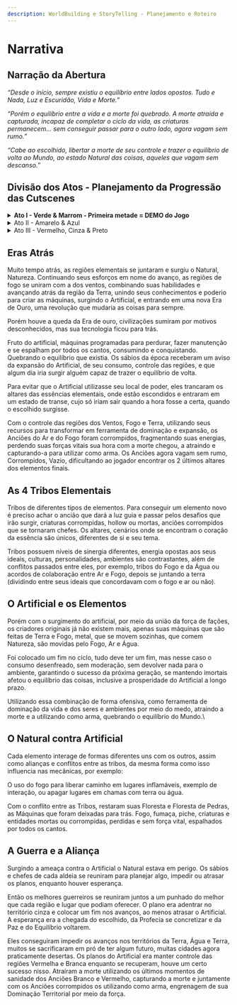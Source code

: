 ```yaml
---
description: WorldBuilding e StoryTelling - Planejamento e Roteiro
---
```


# Narrativa

## Narração da Abertura

_“Desde o início, sempre existiu o equilíbrio entre lados opostos. Tudo e Nada, Luz e Escuridão, Vida e Morte.”_

_“Porém o equilíbrio entre a vida e a morte foi quebrado. A morte atraída e capturada, incapaz de completar o ciclo da vida, as criaturas permanecem… sem conseguir passar para o outro lado, agora vagam sem rumo.”_

_“Cabe ao escolhido, libertar a morte de seu controle e trazer o equilíbrio de volta ao Mundo, ao estado Natural das coisas, aqueles que vagam sem descanso.”_

## Divisão dos Atos - Planejamento da Progressão das Cutscenes

<details>

<summary><strong>Ato I - Verde &#x26; Marrom - Primeira metade = DEMO do Jogo</strong></summary>

Consegue a primeira Energia (Terra / Marrom), introdução às mecânicas básicas e desafios do jogo. Cenário focado na vegetação Marrom e Verde.

### Roteiro da Cutscene de Abertura

#### OQUIRÁ: Em busca do Equilíbrio

_Cutscenes feitas com parallax, divisão de camadas, simplicidade, exemplo da abertura de The Withcer 3._

#### Fade In

#### Narração Feita por um Xamã ou Vidente / Abertura do jogo

**Personagem narrando, contando uma história ao redor de uma fogueira, fazendo uma sombra atrás e criando contraste (inspiração de irmãos ursos). Enquadramento plano médio com transição para Fechado, no rosto de quem conta a história, aumentando a intimidade, como se contasse história para uma criança, tirando o zoom e foco dele indo para o céu, após o primeiro parágrafo abaixo.**

Quando mirar para o céu, utilize estrelas e constelações para exemplificar segundo parágrafo abaixo em diante.

**NPC Grilo - Contador de Histórias**

* “Vou contar uma história… para entender como chegamos aqui, temos que voltar atrás, veja bem…”

<!---->

* Desde o início, sempre existiu o equilíbrio entre lados opostos. Tudo e Nada, Luz e Escuridão, Vida e Morte.”

<!---->

* “Porém o equilíbrio entre a vida e a morte foi quebrado. A morte atraída e capturada, incapaz de completar o ciclo da vida, as criaturas permanecem… sem conseguir passar para o outro lado, agora vagam sem rumo.”

<!---->

* “Cabe ao escolhido, libertar a morte de seu controle e trazer o equilíbrio de volta ao Mundo, ao estado Natural das coisas, aqueles que vagam sem descanso.”

<!---->

* “Porém nem sempre as coisas acontecem como esperamos… seria o escolhido capaz de trazer o equilíbrio de volta?”

#### Floresta Sombria / Anoitecer

**Enquadramento Plano Aberto com transição para um plano médio, O personagem em um dos pontos da regra dos terços do lado direito inferior, virado indo para a esquerda.**

O personagem se encontra sem rumo, perdido, apesar de estar indo para o lado esquerdo (dando a entender que está voltando para casa) porém deixando desnorteado, perdido, acreditando que está retornando a sua vila porém não é o que está acontecendo na realidade.

**Oquirá**

* Será que eu já passei por aqui?
* Devo estar chegando perto da vila que eu aposto.
* Essa árvore, eu já vi essa árvore, adoro ela!

Porém começa a duvidar se realmente estava indo para o lado certo, porém sempre otimista!

**Oquirá**

* Ah quem nunca se perdeu uma vez se quer?
* Jornada, uma aventura! hehehe Quem sabe no fim até esteja mais maduro.

Cortando para uma cena imaginando em sua mente uma versão heróica, guerreira futura, porém exagerada e sutilmente engraçada, quem ainda pode se tornar. Fruto da imaginação criativa de uma criança, isso o motiva.

Referência 00:49 -> [The Reward](https://www.youtube.com/watch?v=kkAYze6ae18)

#### Floresta Sombria / Anoitecer

**Enquadramento Plano Fechado, foco no rosto do personagem, ainda virado, indo para o lado esquerdo.**

O personagem leva uma das mãos ao rosto, tentando enxergar a distância, porém percebe que começa a escurecer cada vez mais, extinguindo os poucos raios de luz que conseguem chegar ao chão frio da floresta.

**Oquirá**

* Hmmm, tá ficando bem frio, e onde está a vila?
* Aaa Oquirá, perdido sempre estáhahá…
* Mas podia estar bem pior.

Então começa a ficar bem preocupado, com dúvida de onde realmente está. Porém continua a andar para o lado esquerdo enquanto permanece no enquadramento.

**Oquirá**

* Como foi que eu vim parar aqui em?
* Até parece que não foi escolha minha
* Brincadeira hahahah adoro me perder…
* Éah… adoooro…

#### Floresta Sombria / Noite

**Enquadramento Plano Médio, personagem em um dos pontos da regra dos terços do lado direito inferior, virado ainda indo para a esquerda.**

Eis que aparece uma fraca luz vindo no horizonte, sendo de noite só poderia ser a vila, ou alguma pessoa com uma lanterna ou tocha! Pelo menos é o que acreditava…

**Oquirá**

* Finalmente hahahah até achei que tinha me perdido mesmo.
* Ufa, vila vilaminha, quase me assustou.
* Quaaaase.

#### Floresta Sombria / Noite

**Começa com um enquadramento de Plano Médio com transição para Fechado conforme andar para a Luz (pouco antes de ouvir o barulho), personagem em um dos pontos da regra dos terços do lado direito inferior, indo para a esquerda.**

Então começa a ir rapidamente feliz em direção a fonte de luz, eis que ouve um barulho de galho quebrando e arbustos balançando parando por um instante.

**Oquirá**

* ???
* Que foi isso? Acho que é algum espertinho tentando me assustar, mas não vai mesmo.

Oquirá então vai em direção se esgueirando para assustar quem seja que queria pregar uma peça em ti.

**Oquirá**

* Você reaaalmente achou, que iria me assus-

Porém eis que do arbusto sai um inimigo correndo em sua direção, o assustando e fazendo com que fugisse em direção à fonte de luz.

Porém o inimigo é mais rápido acaba o atingindo e jogando para longe caindo, caindo em uma vala / buraco ( lugar onde acordaria no começo do game dando início ao gameplay).

Nesse momento, pouco antes de ser atingido aparece a HUD da vida (somente a sua cabeça com 1 pétala e seus olhos pretos), ao ser atingido sua pétala some, indicando que Oquirá morreu.

#### Aldeia Ancestral / Região Verde / Amanhecer

**Começa com um enquadramento de Plano Médio, foco no Futuro Mentor. Enquadrando o personagem em um dos pontos da regra dos terços do lado direito inferior, virado olhando para a esquerda.**

O Mentor olha para o horizonte e sente algo no ar, ouve sussurros da floresta e barulhos de pássaros, fica surpreso, então abre seus olhos.

**Mentor**

* Parece que tem algo de diferente, algo acontecendo.
* As árvores e os animais estão agitados, mas não de uma forma ruim…
* Parece que estão empolgados?
* Interessante…

#### Aldeia Ancestral / Região Verde / Amanhecer

**Começa com um enquadramento de Plano Médio, foco no Futuro Mentor, transicionando em sua fala para um plano fechado. Enquadrando o personagem em um dos pontos da regra dos terços do lado direito inferior, virado olhando para a esquerda.**

O Mentor olha para o horizonte e sente algo no ar, levantando com calma e indo na direção do lado direito, passando pelo Ancião Verde.

Se aproximando dele percebe uma Luz Branca chegando próximo ao Ancião, o que o faz reagir por um instante.

**Mentor**

* Coisa rara… o que interromperia sua meditação, transe profundo? Deve ter algo haver com essa Luz.
* Parece estar sussurrando a ele… 5 Chegando próximo ao Ancião repara a Luz Indo embora e o ancião rindo sutilmente.

#### Aldeia Ancestral / Região Verde / Amanhecer Raiar do Sol

**Começa com um enquadramento de Plano Médio com contra Plongée no Ancião (o deixando maior ainda), foco no Ancião. Enquadrando o Mentor em um dos pontos da regra dos terços do lado esquerdo inferior, virado olhando para a direita. Já o Ancião está enquadrado nos pontos do lado direito, com seu rosto no ponto superior, olhando para a esquerda (a direção do personagem.**

**Ancião Verde**

* Finalmente a hora chegou!
* Ele está aqui… finalmente…
* Nem sei quanto tempo estou aqui esperando, até enraizei, olha só hahaha.
* Vá até O Cajado, o escolhido deve aparecer em breve, só ele será capaz de empunhar O Cajado!

O mentor olha espantado, não de uma forma ruim, no fim fazia sentido, tinha sentido algo de diferente.

**Mentor**

* Então quer dizer que ele está aqui?
* Deve ser, para te tirar de sua meditaçã-

Eis que o Ancião volta a meditar profundamente.

**Mentor**

* Brincadeira, fazer o que.
* Vamos até O Cajado… já era ora.

#### Fade Out

#### Fade In

#### Floresta Sombria / Amanhecer

**Começa com um enquadramento de Plano Médio com transição para Fechado (dando zoom no rosto do personagem caído ao chão) / personagem está em um dos pontos da regra dos terços do lado esquerdo inferior, voltado para o lado direito.**

Nesse momento a HUD ainda está aparecendo somente a sua cabeça com 0 pétala e seus olhos pretos.

O personagem está até então caído ao chão, morto… eis que uma Luz branca do buraco, lugar de onde tinha caído, pelo que parece é a Luz que estava seguindo antes de ser atingido. A luz entra em seu corpo.

Nesse momento a HUD ainda está aparecendo, porém somente a sua cabeça com 0 pétala, pois está morto, então seus olhos começam a ficar brancos e 3 pétalas nascem novamente, indicando que reviveu, mas por que será?

Nesse momento dá foco para o rosto do personagem, tirando o zoom e levantando, fazendo o mesmo enquadramento do começo do jogo, para ter uma transição suave entre Cutscene e Gameplay.

Quando começar o game na HUD será desbloqueado uma segunda parte, relacionada ao escudo, dando a entender que agora tem um elemento, mecânica a mais na HUD.

</details>

<details>

<summary>Ato II - Amarelo &#x26; Azul</summary>

Consegue a Segunda e Terceira Energia (Vento e Água / Amarelo e Azul), Desenvolvimento das mecânicas do ATO I, aumentando a dificuldade, segundo maior ápice e tranquilidade em seguida (na parte azul).

</details>

<details>

<summary>Ato III - Vermelho, Cinza &#x26; Preto</summary>

Maior ápice. Consegue a Quarta e última Energia (Fogo / Vermelho) e vai para o fim do jogo com o confronto, desafio final, finalizando o jogo. (o Cinza representa o artificial, no caso as máquinas e o Preto representando a Morte, o final do jogo).

</details>

## Eras Atrás

Muito tempo atrás, as regiões elementais se juntaram e surgiu o Natural, Natureza. Continuando seus esforços em nome do avanço, as regiões de fogo se uniram com a dos ventos, combinando suas habilidades e avançando atrás da região da Terra, unindo seus conhecimentos e poderio para criar as máquinas, surgindo o Artificial, e entrando em uma nova Era de Ouro, uma revolução que mudaria as coisas para sempre.

Porém houve a queda da Era de ouro, civilizações sumiram por motivos desconhecidos, mas sua tecnologia ficou para trás.

Fruto do artificial, máquinas programadas para perdurar, fazer manutenção e se espalham por todos os cantos, consumindo e conquistando. Quebrando o equilíbrio que existia. Os sábios da época receberam um aviso da expansão do Artificial, de seu consumo, controle das regiões, e que algum dia iria surgir alguém capaz de trazer o equilíbrio de volta.

Para evitar que o Artificial utilizasse seu local de poder, eles trancaram os altares das essências elementais, onde estão escondidos e entraram em um estado de transe, cujo só iriam sair quando a hora fosse a certa, quando o escolhido surgisse.

Com o controle das regiões dos Ventos, Fogo e Terra, utilizando seus recursos para transformar em ferramenta de dominação e expansão, os Anciões do Ar e do Fogo foram corrompidos, fragmentando suas energias, perdendo suas forças vitais sua hora com a morte chegou, a atraindo e capturando-a para utilizar como arma. Os Anciões agora vagam sem rumo, Corrompidos, Vazio, dificultando ao jogador encontrar os 2 últimos altares dos elementos finais.

## As 4 Tribos Elementais

Tribos de diferentes tipos de elementos. Para conseguir um elemento novo é preciso achar o ancião que dará a luz guia e passar pelos desafios que irão surgir, criaturas corrompidas, hollow ou mortas, anciões corrompidos que se tornaram chefes. Os altares, cenários onde se encontram o coração da essência são únicos, diferentes de si e seu tema.

Tribos possuem níveis de sinergia diferentes, energia opostas aos seus ideais, culturas, personalidades, ambientes são contrastantes, além de conflitos passados entre eles, por exemplo, tribos do Fogo e da Água ou acordos de colaboração entre Ar e Fogo, depois se juntando a terra (dividindo entre seus ideais que concordavam com o fogo e ar ou não).

## O Artificial e os Elementos

Porém com o surgimento do artificial, por meio da união da força de fações, os criadores originais já não existem mais, apenas suas máquinas que são feitas de Terra e Fogo, metal, que se movem sozinhas, que comem Natureza, são movidas pelo Fogo, Ar e Água.

Foi colocado um fim no ciclo, tudo deve ter um fim, mas nesse caso o consumo desenfreado, sem moderação, sem devolver nada para o ambiente, garantindo o sucesso da próxima geração, se mantendo imortais afetou o equilíbrio das coisas, inclusive a prosperidade do Artificial a longo prazo.

Utilizando essa combinação de forma ofensiva, como ferramenta de dominação da vida e dos seres e ambientes por meio do medo, atraindo a morte e a utilizando como arma, quebrando o equilíbrio do Mundo.\\

## O Natural contra Artificial

Cada elemento interage de formas diferentes uns com os outros, assim como alianças e conflitos entre as tribos, da mesma forma como isso influencia nas mecânicas, por exemplo:

O uso do fogo para liberar caminho em lugares inflamáveis, exemplo de interação, ou apagar lugares em chamas com terra ou água.

Com o conflito entre as Tribos, restaram suas Floresta e Floresta de Pedras, as Máquinas que foram deixadas para trás. Fogo, fumaça, piche, criaturas e entidades mortas ou corrompidas, perdidas e sem força vital, espalhados por todos os cantos.

## A Guerra e a Aliança

Surgindo a ameaça contra o Artificial o Natural estava em perigo. Os sábios e chefes de cada aldeia se reuniram para planejar algo, impedir ou atrasar os planos, enquanto houver esperança.

Então os melhores guerreiros se reuniram juntos a um punhado do melhor que cada região e lugar que podiam oferecer. O plano era adentrar no território cinza e colocar um fim nos avanços, ao menos atrasar o Artificial. A esperança era a chegada do escolhido, da Profecia se concretizar e da Paz e do Equilíbrio voltarem.

Eles conseguiram impedir os avanços nos territórios da Terra, Água e Terra, muitos se sacrificaram em pró de ter algum futuro, muitas cidades agora praticamente desertas. Os planos do Artificial era manter controle das regiões Vermelha e Branca enquanto se recuperam, houve um certo sucesso nisso. Atraíram a morte utilizando os últimos momentos de sanidade dos Anciões Branco e Vermelho, capturando a morte e juntamente com os Anciões corrompidos os utilizando como arma, engrenagem de sua Dominação Territorial por meio da força.
